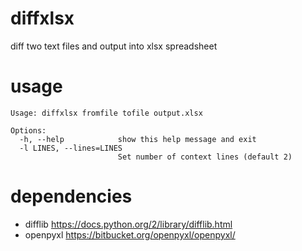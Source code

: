 # diffxlsx
diff two text files and output into xlsx spreadsheet

# usage

```
Usage: diffxlsx fromfile tofile output.xlsx

Options: 
  -h, --help            show this help message and exit
  -l LINES, --lines=LINES
                        Set number of context lines (default 2)
```

# dependencies

+ difflib https://docs.python.org/2/library/difflib.html
+ openpyxl https://bitbucket.org/openpyxl/openpyxl/
